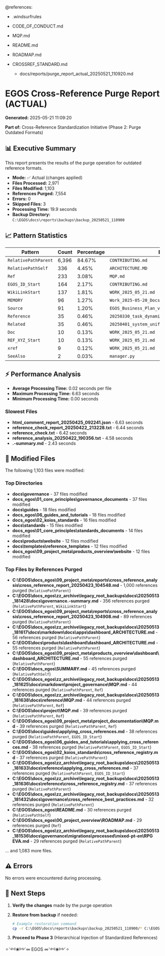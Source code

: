 @references:
- .windsurfrules
- CODE_OF_CONDUCT.md
- MQP.md
- README.md
- ROADMAP.md
- CROSSREF_STANDARD.md

  - docs/reports/purge_report_actual_20250521_110920.md

# EGOS Cross-Reference Purge Report (ACTUAL)

**Generated:** 2025-05-21 11:09:20

**Part of:** Cross-Reference Standardization Initiative (Phase 2: Purge Outdated Formats)

## 📊 Executive Summary

This report presents the results of the purge operation for outdated reference formats.

- **Mode:** ✅ Actual (changes applied)
- **Files Processed:** 2,971
- **Files Modified:** 1,103
- **References Purged:** 7,554
- **Errors:** 0
- **Skipped Files:** 3
- **Processing Time:** 19.9 seconds
- **Backup Directory:** `C:\EGOS\docs\reports\backups\backup_20250521_110900`

## 📈 Pattern Statistics

| Pattern | Count | Percentage | Example |
|---------|-------|------------|--------|
| `RelativePathParent` | 6,396 | 84.67% | `CONTRIBUTING.md` |
| `RelativePathSelf` | 336 | 4.45% | `ARCHITECTURE.MD` |
| `Ref` | 233 | 3.08% | `MQP.md` |
| `EGOS_ID_Start` | 164 | 2.17% | `CONTRIBUTING.md` |
| `WikiLinkStart` | 137 | 1.81% | `WORK_2025_05_21.md` |
| `MEMORY` | 96 | 1.27% | `Work_2025-05-20_Docs_Optimization.md` |
| `Source` | 91 | 1.20% | `EGOS_Business_Plan_v1.0.md` |
| `Reference` | 35 | 0.46% | `20250330_task_dynamic_roadmap_implementation.md` |
| `Related` | 35 | 0.46% | `20250401_system_unification_roadmap.md` |
| `Doc` | 10 | 0.13% | `WORK_2025_05_21.md` |
| `REF_XYZ_Start` | 10 | 0.13% | `WORK_2025_05_21.md` |
| `xref` | 9 | 0.12% | `WORK_2025_05_21.md` |
| `SeeAlso` | 2 | 0.03% | `manager.py` |

## ⚡ Performance Analysis

- **Average Processing Time:** 0.02 seconds per file
- **Maximum Processing Time:** 6.63 seconds
- **Minimum Processing Time:** 0.00 seconds

### Slowest Files

- **html_comment_report_20250425_092241.json** - 6.63 seconds
- **reference_check_report_20250422_213228.txt** - 6.44 seconds
- **reference_check.txt** - 6.42 seconds
- **reference_analysis_20250422_190356.txt** - 4.58 seconds
- **.-summary.md** - 2.43 seconds

## 🔄 Modified Files

The following 1,103 files were modified:

### Top Directories

- **docs\governance** - 37 files modified
- **docs_egos\01_core_principles\governance_documents** - 37 files modified
- **docs\guides** - 18 files modified
- **docs_egos\06_guides_and_tutorials** - 18 files modified
- **docs_egos\02_koios_standards** - 16 files modified
- **docs\standards** - 15 files modified
- **docs_egos\01_core_principles\standards_documents** - 14 files modified
- **docs\products\website** - 12 files modified
- **docs\templates\reference_templates** - 12 files modified
- **docs_egos\09_project_meta\products_overview\website** - 12 files modified

### Top Files by References Purged

- **C:\EGOS\docs_egos\09_project_meta\reports\cross_reference_analysis\cross_reference_report_20250423_104548.md** - 1,000 references purged (`RelativePathParent`)
- **C:\EGOS\docs_egos\zz_archive\legacy_root_backups\docs\20250513_181428\docs\governance\.-summary.md** - 356 references purged (`RelativePathParent`, `WikiLinkStart`)
- **C:\EGOS\docs_egos\09_project_meta\reports\cross_reference_analysis\cross_reference_report_20250423_104908.md** - 89 references purged (`RelativePathParent`)
- **C:\EGOS\docs_egos\zz_archive\legacy_root_backups\docs\20250513_181617\docs\markdown\docs\apps\dashboard_ARCHITECTURE.md** - 56 references purged (`RelativePathParent`)
- **C:\EGOS\docs\products\dashboard\dashboard_ARCHITECTURE.md** - 55 references purged (`RelativePathParent`)
- **C:\EGOS\docs_egos\09_project_meta\products_overview\dashboard\dashboard_ARCHITECTURE.md** - 55 references purged (`RelativePathParent`)
- **C:\EGOS\docs_egos\SUMMARY.md** - 45 references purged (`RelativePathSelf`)
- **C:\EGOS\docs_egos\zz_archive\legacy_root_backups\docs\20250513_181625\docs\markdown\project_governance\MQP.md** - 44 references purged (`RelativePathParent`, `Ref`)
- **C:\EGOS\docs_egos\zz_archive\legacy_root_backups\docs\20250513_181638\docs\reference\MQP.md** - 44 references purged (`RelativePathParent`, `Ref`)
- **C:\EGOS\docs\project\MQP.md** - 39 references purged (`RelativePathParent`, `Ref`)
- **C:\EGOS\docs_egos\09_project_meta\project_documentation\MQP.md** - 39 references purged (`RelativePathParent`, `Ref`)
- **C:\EGOS\docs\guides\applying_cross_references.md** - 38 references purged (`RelativePathParent`, `EGOS_ID_Start`)
- **C:\EGOS\docs_egos\06_guides_and_tutorials\applying_cross_references.md** - 38 references purged (`RelativePathParent`, `EGOS_ID_Start`)
- **C:\EGOS\docs_egos\02_koios_standards\cross_reference_registry.md** - 37 references purged (`RelativePathParent`)
- **C:\EGOS\docs_egos\zz_archive\legacy_root_backups\docs\20250513_181633\docs\reference\applying_cross_references.md** - 37 references purged (`RelativePathParent`, `EGOS_ID_Start`)
- **C:\EGOS\docs_egos\zz_archive\legacy_root_backups\docs\20250513_181636\docs\reference\cross_reference_registry.md** - 37 references purged (`RelativePathParent`)
- **C:\EGOS\docs_egos\zz_archive\legacy_root_backups\docs\20250513_181432\docs\governance\cross_reference_best_practices.md** - 32 references purged (`RelativePathParent`)
- **C:\EGOS\docs_egos\README.md** - 30 references purged (`RelativePathSelf`)
- **C:\EGOS\docs_egos\00_project_overview\ROADMAP.md** - 29 references purged (`Ref`)
- **C:\EGOS\docs_egos\zz_archive\legacy_root_backups\docs\20250513_181536\docs\governance\migrations\processed\mixed-pt-en\RPG EVA.md** - 29 references purged (`RelativePathParent`)

... and 1,083 more files.

## ⚠️ Errors

No errors were encountered during processing.

## 🚀 Next Steps

1. **Verify the changes** made by the purge operation
2. **Restore from backup** if needed:

   ```bash
   # Example restoration command
   cp -r C:\EGOS\docs\reports\backups\backup_20250521_110900/* C:\EGOS/
   ```

3. **Proceed to Phase 3** (Hierarchical Injection of Standardized References)


✧༺❀༻∞ EGOS ∞༺❀༻✧